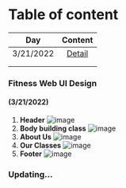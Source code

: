 # Table of content
  |          Day          | Content                        |
  | --------------------- |:------------------------------:|
  | 3/21/2022             | [Detail](#321)                 |
  |              |          |
  |              |   |


### Fitness Web UI Design 
#### (3/21/2022) <a name="321"></a>
1. **Header** 
![image](https://user-images.githubusercontent.com/101615624/159248339-cdc0ba0f-ed7a-4d62-b099-f33d0aff08cd.png)
2. **Body building class**
![image](https://user-images.githubusercontent.com/101615624/159248434-96e05bc8-834f-409f-a694-b6137aa0d636.png)
3. **About Us**
![image](https://user-images.githubusercontent.com/101615624/159248483-3f592784-2e5b-488d-bc61-f29e0bdb9a72.png)
4. **Our Classes**
![image](https://user-images.githubusercontent.com/101615624/159248522-42aee0af-4e61-4df6-8b16-1d7a66539cf7.png)
5. **Footer**
![image](https://user-images.githubusercontent.com/101615624/159248561-8c2e6bfb-99d5-44ca-8736-8549cad93f82.png)

### Updating... 
